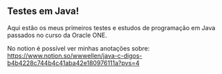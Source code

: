 ## Testes em Java!
Aqui estão os meus primeiros testes e estudos de programação em Java passados no curso da Oracle ONE.

No notion é possível ver minhas anotações sobre: https://www.notion.so/wwwellen/java-c-digos-b4b4228c744b4c41aba42e180976111a?pvs=4
